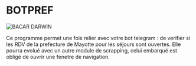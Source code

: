 # BOTPREF
![BACAR DARWIN](https://forthebadge.com/images/badges/made-with-javascript.svg)

Ce programme permet une fois relier avec votre bot telegram : de verifier si les RDV de la prefecture de Mayotte pour les séjours sont ouvertes.
Elle pourra evolué avec un autre module de scrapping, celui embarqué est obligé de ouvrir une fenetre de navigation.
